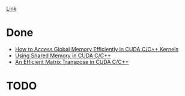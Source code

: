 [Link](https://developer.nvidia.com/blog/search-posts/?faceted_search_date_str=2013)

# Done

- [How to Access Global Memory Efficiently in CUDA C/C++ Kernels](src/gmem_access.cu)
- [Using Shared Memory in CUDA C/C++](src/smem.cu)
- [An Efficient Matrix Transpose in CUDA C/C++](src/matrix_transpose.cu)

# TODO
